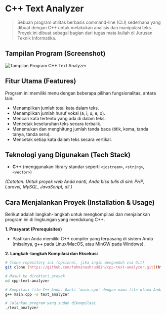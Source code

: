 # C++ Text Analyzer

> Sebuah program utilitas berbasis command-line (CLI) sederhana yang dibuat dengan C++ untuk melakukan analisis dan manipulasi teks. Proyek ini dibuat sebagai bagian dari tugas mata kuliah di Jurusan Teknik Informatika.

## Tampilan Program (Screenshot)

![Tampilan Program C++ Text Analyzer](cpp-text-analyzer/Screenshot/Screenshot%202025-06-28%20095703.jpg)

## Fitur Utama (Features)

Program ini memiliki menu dengan beberapa pilihan fungsionalitas, antara lain:
* Menampilkan jumlah total kata dalam teks.
* Menampilkan jumlah huruf vokal (a, i, u, e, o).
* Mencari kata tertentu yang ada di dalam teks.
* Mencetak keseluruhan teks secara terbalik.
* Menemukan dan menghitung jumlah tanda baca (titik, koma, tanda tanya, tanda seru).
* Mencetak setiap kata dalam teks secara vertikal.

## Teknologi yang Digunakan (Tech Stack)

* **C++** (menggunakan library standar seperti `<iostream>`, `<string>`, `<vector>`)

*(Catatan: Untuk proyek web Anda nanti, Anda bisa tulis di sini: PHP, Laravel, MySQL, JavaScript, dll.)*

## Cara Menjalankan Proyek (Installation & Usage)

Berikut adalah langkah-langkah untuk mengkompilasi dan menjalankan program ini di lingkungan yang mendukung C++.

**1. Prasyarat (Prerequisites)**
* Pastikan Anda memiliki C++ compiler yang terpasang di sistem Anda (misalnya, g++ pada Linux/MacOS, atau MinGW pada Windows).

**2. Langkah-langkah Kompilasi dan Eksekusi**

```bash
# Clone repository ini (opsional, jika ingin mengunduh via Git)
git clone [https://github.com/fahminashruddin/cpp-text-analyzer.git](https://github.com/fahminashruddin/cpp-text-analyzer.git)

# Masuk ke direktori proyek
cd cpp-text-analyzer

# Kompilasi file C++ Anda. Ganti 'main.cpp' dengan nama file utama Anda.
g++ main.cpp -o text_analyzer

# Jalankan program yang sudah dikompilasi
./text_analyzer
